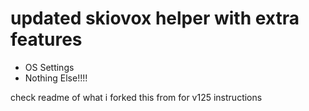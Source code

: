 # updated skiovox helper with extra features
- OS Settings
- Nothing Else!!!!

check readme of what i forked this from for v125 instructions

